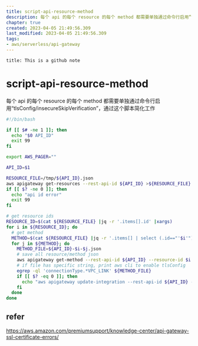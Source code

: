 ```yaml
---
title: script-api-resource-method
description: 每个 api 的每个 resource 的每个 method 都需要单独通过命令行启用“tlsConfig/insecureSkipVerification”，通过这个脚本简化工作
chapter: true
created: 2023-04-05 21:49:56.309
last_modified: 2023-04-05 21:49:56.309
tags: 
- aws/serverless/api-gateway 
---
```


```ad-attention
title: This is a github note

```

# script-api-resource-method

每个 api 的每个 resource 的每个 method 都需要单独通过命令行启用“tlsConfig/insecureSkipVerification”，通过这个脚本简化工作

```sh
#!/bin/bash

if [[ $# -ne 1 ]]; then
  echo "$0 API_ID"
  exit 99
fi

export AWS_PAGER=""

API_ID=$1

RESOURCE_FILE=/tmp/${API_ID}.json
aws apigateway get-resources --rest-api-id ${API_ID} >${RESOURCE_FILE}
if [[ $? -ne 0 ]]; then
  echo "api id error"
  exit 99
fi

# get resource ids
RESOURCE_ID=$(cat ${RESOURCE_FILE} |jq -r '.items[].id' |xargs)
for i in ${RESOURCE_ID}; do
  # get method
  METHOD=$(cat ${RESOURCE_FILE} |jq -r '.items[] | select (.id=="'$i'") | .resourceMethods|keys[]' |xargs)
  for j in ${METHOD}; do
    METHOD_FILE=${API_ID}-$i-$j.json
    # save all resource/method json
    aws apigateway get-method --rest-api-id ${API_ID} --resource-id $i --http-method $j > ${METHOD_FILE}
    # if file has specific string, print aws cli to enable tlsConfig
    egrep -ql 'connectionType.*VPC_LINK' ${METHOD_FILE}
    if [[ $? -eq 0 ]]; then
      echo "aws apigateway update-integration --rest-api-id ${API_ID} --resource-id $i --http-method $j --patch-operations \"op='replace',path='/tlsConfig/insecureSkipVerification',value=true\""
    fi
  done
done


```


## refer

https://aws.amazon.com/premiumsupport/knowledge-center/api-gateway-ssl-certificate-errors/



